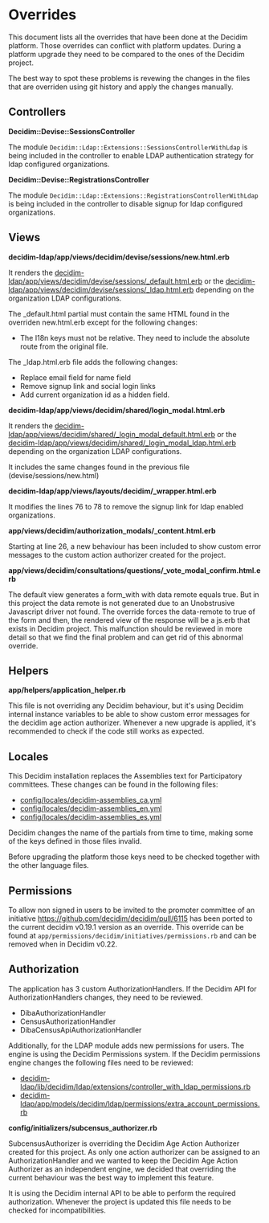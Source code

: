 # Overrides

This document lists all the overrides that have been done at the Decidim platform. Those
overrides can conflict with platform updates. During a platform upgrade they need to be compared
to the ones of the Decidim project.

The best way to spot these problems is revewing the changes in the files that are overriden
using git history and apply the changes manually.

## Controllers

**Decidim::Devise::SessionsController**

The module `Decidim::Ldap::Extensions::SessionsControllerWithLdap` is being included in the controller
to enable LDAP authentication strategy for ldap configured organizations.

**Decidim::Devise::RegistrationsController**

The module `Decidim::Ldap::Extensions::RegistrationsControllerWithLdap` is being included in the controller
to disable signup for ldap configured organizations.

## Views

**decidim-ldap/app/views/decidim/devise/sessions/new.html.erb**

It renders the [decidim-ldap/app/views/decidim/devise/sessions/\_default.html.erb](/decidim-ldap/app/views/decidim/devise/sessions/_default.html.erb) or the
[decidim-ldap/app/views/decidim/devise/sessions/\_ldap.html.erb](/decidim-ldap/app/views/decidim/devise/sessions/_ldap.html.erb) depending on the organization LDAP configurations.

The \_default.html partial must contain the same HTML found in the overriden new.html.erb
except for the following changes:

- The I18n keys must not be relative. They need to include the absolute route from the original file.

The \_ldap.html.erb file adds the following changes:

- Replace email field for name field
- Remove signup link and social login links
- Add current organization id as a hidden field.

**decidim-ldap/app/views/decidim/shared/login_modal.html.erb**

It renders the [decidim-ldap/app/views/decidim/shared/\_login_modal_default.html.erb](/decidim-ldap/app/views/decidim/shared/_login_modal_default.html.erb) or the
[decidim-ldap/app/views/decidim/shared/\_login_modal_ldap.html.erb](/decidim-ldap/app/views/decidim/shared/_login_modal_ldap.html.erb) depending on the organization LDAP configurations.

It includes the same changes found in the previous file (devise/sessions/new.html)

**decidim-ldap/app/views/layouts/decidim/_wrapper.html.erb**

It modifies the lines 76 to 78 to remove the signup link for ldap enabled organizations.

**app/views/decidim/authorization_modals/_content.html.erb**

Starting at line 26, a new behaviour has been included to show custom error messages to the custom action authorizer created for
the project.

**app/views/decidim/consultations/questions/\_vote_modal_confirm.html.erb**

The default view generates a form_with with data remote equals true. But in this project the data remote is not generated due to an Unobstrusive Javascript driver not found.
The override forces the data-remote to true of the form and then, the rendered view of the response will be a js.erb that exists in Decidim project.
This malfunction should be reviewed in more detail so that we find the final problem and can get rid of this abnormal override.

## Helpers

**app/helpers/application_helper.rb**

This file is not overriding any Decidim behaviour, but it's using Decidim internal instance variables to be able to show custom error messages
for the decidim age action authorizer. Whenever a new upgrade is applied, it's recommended to check if the code still works as expected.

## Locales

This Decidim installation replaces the Assemblies text for Participatory committees. These
changes can be found in the following files:

- [config/locales/decidim-assemblies_ca.yml](/config/locales/decidim-assemblies_ca.yml)
- [config/locales/decidim-assemblies_en.yml](/config/locales/decidim-assemblies_en.yml)
- [config/locales/decidim-assemblies_es.yml](/config/locales/decidim-assemblies_es.yml)

Decidim changes the name of the partials from time to time, making some of the keys defined in those
files invalid.

Before upgrading the platform those keys need to be checked together with the other language files.

## Permissions

To allow non signed in users to be invited to the promoter committee of an initiative https://github.com/decidim/decidim/pull/6115 has been ported to the current decidim v0.19.1 version as an override. This override can be found at `app/permissions/decidim/initiatives/permissions.rb` and can be removed when in Decidim v0.22.

## Authorization 

The application has 3 custom AuthorizationHandlers. If the Decidim API for AuthorizationHandlers
changes, they need to be reviewed.

- DibaAuthorizationHandler
- CensusAuthorizationHandler
- DibaCensusApiAuthorizationHandler

Additionally, for the LDAP module adds new permissions for users. The engine is using the Decidim
Permissions system. If the Decidim permissions engine changes the following files need to be reviewed:

- [decidim-ldap/lib/decidim/ldap/extensions/controller_with_ldap_permissions.rb](/decidim-ldap/lib/decidim/ldap/extensions/controller_with_ldap_permissions.rb)
- [decidim-ldap/app/models/decidim/ldap/permissions/extra_account_permissions.rb](/decidim-ldap/app/models/decidim/ldap/permissions/extra_account_permissions.rb)


**config/initializers/subcensus_authorizer.rb**

SubcensusAuthorizer is overriding the Decidim Age Action Authorizer created for this project. As only one action authorizer can be assigned to an
AuthorizationHandler and we wanted to keep the Decidim Age Action Authorizer as an independent engine, we decided that overriding the current behaviour
was the best way to implement this feature.

It is using the Decidim internal API to be able to perform the required authorization. Whenever the project is updated this file needs to be
checked for incompatibilities.
